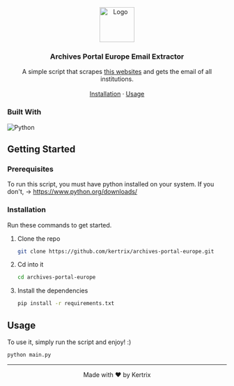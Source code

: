 <div align="center">
  <a href="https://github.com/Kertrix/archives-portal-europe/">
    <img src="https://deprecated.archivesportaleurope.net/Portal-theme/images/ape/header/logo-header.png" alt="Logo" height="80">
  </a>

  <h3 align="center">Archives Portal Europe Email Extractor</h3>

  <p align="center">
    A simple script that scrapes <a href="https://deprecated.archivesportaleurope.net/Directory">this websites</a> and gets the email of all institutions.
    <br />
    <br />
    <a href="#installation">Installation</a>
    ·
    <a href="#usage">Usage</a>
  </p>
</div>

### Built With

![Python](https://img.shields.io/badge/python-3670A0?style=for-the-badge&logo=python&logoColor=ffdd54)

## Getting Started

### Prerequisites

To run this script, you must have python installed on your system. If you don't, → https://www.python.org/downloads/

### Installation

Run these commands to get started.
1. Clone the repo

   ```sh
   git clone https://github.com/kertrix/archives-portal-europe.git
   ```
2. Cd into it 
   ```sh
   cd archives-portal-europe
   ```
3. Install the dependencies
   ```sh
   pip install -r requirements.txt
   ```

## Usage

To use it, simply run the script and enjoy! :)

   ```sh
   python main.py
   ```

---

<p align="center">Made with ❤️ by Kertrix</p>
